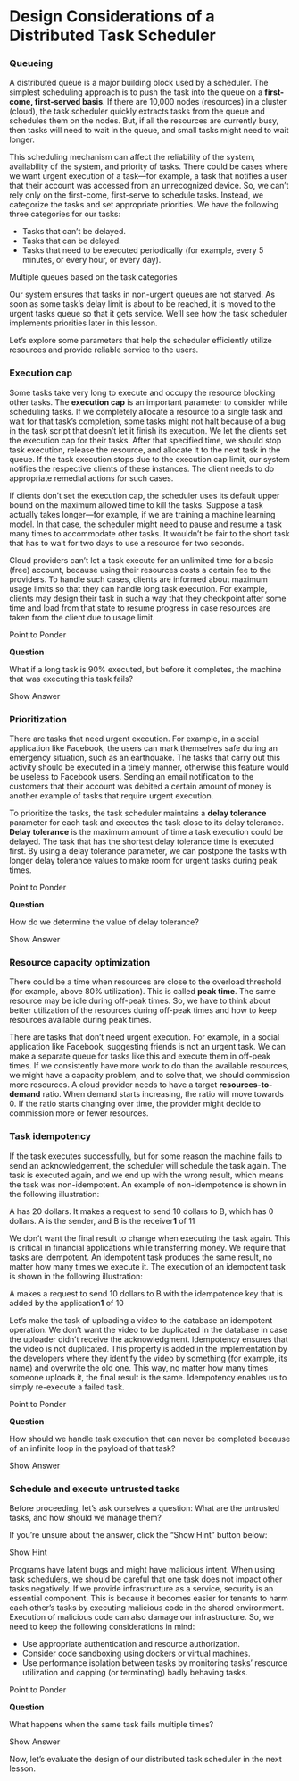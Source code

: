# Design Considerations of a Distributed Task Scheduler

### Queueing <a href="#queueing-0" id="queueing-0"></a>

A distributed queue is a major building block used by a scheduler. The simplest scheduling approach is to push the task into the queue on a **first-come, first-served basis**. If there are 10,000 nodes (resources) in a cluster (cloud), the task scheduler quickly extracts tasks from the queue and schedules them on the nodes. But, if all the resources are currently busy, then tasks will need to wait in the queue, and small tasks might need to wait longer.

This scheduling mechanism can affect the reliability of the system, availability of the system, and priority of tasks. There could be cases where we want urgent execution of a task—for example, a task that notifies a user that their account was accessed from an unrecognized device. So, we can’t rely only on the first-come, first-serve to schedule tasks. Instead, we categorize the tasks and set appropriate priorities. We have the following three categories for our tasks:

* Tasks that can’t be delayed.
* Tasks that can be delayed.
* Tasks that need to be executed periodically (for example, every 5 minutes, or every hour, or every day).

Multiple queues based on the task categories

Our system ensures that tasks in non-urgent queues are not starved. As soon as some task’s delay limit is about to be reached, it is moved to the urgent tasks queue so that it gets service. We’ll see how the task scheduler implements priorities later in this lesson.

Let’s explore some parameters that help the scheduler efficiently utilize resources and provide reliable service to the users.

### Execution cap <a href="#execution-cap-0" id="execution-cap-0"></a>

Some tasks take very long to execute and occupy the resource blocking other tasks. The **execution cap** is an important parameter to consider while scheduling tasks. If we completely allocate a resource to a single task and wait for that task’s completion, some tasks might not halt because of a bug in the task script that doesn’t let it finish its execution. We let the clients set the execution cap for their tasks. After that specified time, we should stop task execution, release the resource, and allocate it to the next task in the queue. If the task execution stops due to the execution cap limit, our system notifies the respective clients of these instances. The client needs to do appropriate remedial actions for such cases.

If clients don’t set the execution cap, the scheduler uses its default upper bound on the maximum allowed time to kill the tasks. Suppose a task actually takes longer—for example, if we are training a machine learning model. In that case, the scheduler might need to pause and resume a task many times to accommodate other tasks. It wouldn’t be fair to the short task that has to wait for two days to use a resource for two seconds.

Cloud providers can’t let a task execute for an unlimited time for a basic (free) account, because using their resources costs a certain fee to the providers. To handle such cases, clients are informed about maximum usage limits so that they can handle long task execution. For example, clients may design their task in such a way that they checkpoint after some time and load from that state to resume progress in case resources are taken from the client due to usage limit.

Point to Ponder

**Question**

What if a long task is 90% executed, but before it completes, the machine that was executing this task fails?

Show Answer

### Prioritization <a href="#prioritization-0" id="prioritization-0"></a>

There are tasks that need urgent execution. For example, in a social application like Facebook, the users can mark themselves safe during an emergency situation, such as an earthquake. The tasks that carry out this activity should be executed in a timely manner, otherwise this feature would be useless to Facebook users. Sending an email notification to the customers that their account was debited a certain amount of money is another example of tasks that require urgent execution.

To prioritize the tasks, the task scheduler maintains a **delay tolerance** parameter for each task and executes the task close to its delay tolerance. **Delay tolerance** is the maximum amount of time a task execution could be delayed. The task that has the shortest delay tolerance time is executed first. By using a delay tolerance parameter, we can postpone the tasks with longer delay tolerance values to make room for urgent tasks during peak times.

Point to Ponder

**Question**

How do we determine the value of delay tolerance?

Show Answer

### Resource capacity optimization <a href="#resource-capacity-optimization-0" id="resource-capacity-optimization-0"></a>

There could be a time when resources are close to the overload threshold (for example, above 80% utilization). This is called **peak time**. The same resource may be idle during off-peak times. So, we have to think about better utilization of the resources during off-peak times and how to keep resources available during peak times.

There are tasks that don’t need urgent execution. For example, in a social application like Facebook, suggesting friends is not an urgent task. We can make a separate queue for tasks like this and execute them in off-peak times. If we consistently have more work to do than the available resources, we might have a capacity problem, and to solve that, we should commission more resources. A cloud provider needs to have a target **resources-to-demand** ratio. When demand starts increasing, the ratio will move towards 0. If the ratio starts changing over time, the provider might decide to commission more or fewer resources.

### Task idempotency <a href="#task-idempotency-0" id="task-idempotency-0"></a>

If the task executes successfully, but for some reason the machine fails to send an acknowledgement, the scheduler will schedule the task again. The task is executed again, and we end up with the wrong result, which means the task was non-idempotent. An example of non-idempotence is shown in the following illustration:

A has 20 dollars. It makes a request to send 10 dollars to B, which has 0 dollars. A is the sender, and B is the receiver**1** of 11

We don’t want the final result to change when executing the task again. This is critical in financial applications while transferring money. We require that tasks are idempotent. An idempotent task produces the same result, no matter how many times we execute it. The execution of an idempotent task is shown in the following illustration:

A makes a request to send 10 dollars to B with the idempotence key that is added by the application**1** of 10

Let’s make the task of uploading a video to the database an idempotent operation. We don’t want the video to be duplicated in the database in case the uploader didn’t receive the acknowledgment. Idempotency ensures that the video is not duplicated. This property is added in the implementation by the developers where they identify the video by something (for example, its name) and overwrite the old one. This way, no matter how many times someone uploads it, the final result is the same. Idempotency enables us to simply re-execute a failed task.

Point to Ponder

**Question**

How should we handle task execution that can never be completed because of an infinite loop in the payload of that task?

Show Answer

### Schedule and execute untrusted tasks <a href="#schedule-and-execute-untrusted-tasks-0" id="schedule-and-execute-untrusted-tasks-0"></a>

Before proceeding, let’s ask ourselves a question: What are the untrusted tasks, and how should we manage them?

If you’re unsure about the answer, click the “Show Hint” button below:

Show Hint

Programs have latent bugs and might have malicious intent. When using task schedulers, we should be careful that one task does not impact other tasks negatively. If we provide infrastructure as a service, security is an essential component. This is because it becomes easier for tenants to harm each other’s tasks by executing malicious code in the shared environment. Execution of malicious code can also damage our infrastructure. So, we need to keep the following considerations in mind:

* Use appropriate authentication and resource authorization.
* Consider code sandboxing using dockers or virtual machines.
* Use performance isolation between tasks by monitoring tasks’ resource utilization and capping (or terminating) badly behaving tasks.

Point to Ponder

**Question**

What happens when the same task fails multiple times?

Show Answer

Now, let’s evaluate the design of our distributed task scheduler in the next lesson.
